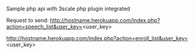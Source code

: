 Sample php api with 3scale php plugin integrated

Request to send:
http://hostname.herokuapp.com/index.php?action=speech_list&user_key=<user_key>

http://hostname.herokuapp.com/index.php?action=enroll_list&user_key=<user_key>

